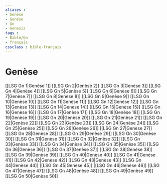 ```yaml
---
aliases : 
- Genèse
- Genèse
- Gn
- Genesis
tags : 
- Bible/Gn
- français
cssclass : bible-français
---
```


# Genèse

[[LSG Gn 1|Genèse 1]]
[[LSG Gn 2|Genèse 2]]
[[LSG Gn 3|Genèse 3]]
[[LSG Gn 4|Genèse 4]]
[[LSG Gn 5|Genèse 5]]
[[LSG Gn 6|Genèse 6]]
[[LSG Gn 7|Genèse 7]]
[[LSG Gn 8|Genèse 8]]
[[LSG Gn 9|Genèse 9]]
[[LSG Gn 10|Genèse 10]]
[[LSG Gn 11|Genèse 11]]
[[LSG Gn 12|Genèse 12]]
[[LSG Gn 13|Genèse 13]]
[[LSG Gn 14|Genèse 14]]
[[LSG Gn 15|Genèse 15]]
[[LSG Gn 16|Genèse 16]]
[[LSG Gn 17|Genèse 17]]
[[LSG Gn 18|Genèse 18]]
[[LSG Gn 19|Genèse 19]]
[[LSG Gn 20|Genèse 20]]
[[LSG Gn 21|Genèse 21]]
[[LSG Gn 22|Genèse 22]]
[[LSG Gn 23|Genèse 23]]
[[LSG Gn 24|Genèse 24]]
[[LSG Gn 25|Genèse 25]]
[[LSG Gn 26|Genèse 26]]
[[LSG Gn 27|Genèse 27]]
[[LSG Gn 28|Genèse 28]]
[[LSG Gn 29|Genèse 29]]
[[LSG Gn 30|Genèse 30]]
[[LSG Gn 31|Genèse 31]]
[[LSG Gn 32|Genèse 32]]
[[LSG Gn 33|Genèse 33]]
[[LSG Gn 34|Genèse 34]]
[[LSG Gn 35|Genèse 35]]
[[LSG Gn 36|Genèse 36]]
[[LSG Gn 37|Genèse 37]]
[[LSG Gn 38|Genèse 38]]
[[LSG Gn 39|Genèse 39]]
[[LSG Gn 40|Genèse 40]]
[[LSG Gn 41|Genèse 41]]
[[LSG Gn 42|Genèse 42]]
[[LSG Gn 43|Genèse 43]]
[[LSG Gn 44|Genèse 44]]
[[LSG Gn 45|Genèse 45]]
[[LSG Gn 46|Genèse 46]]
[[LSG Gn 47|Genèse 47]]
[[LSG Gn 48|Genèse 48]]
[[LSG Gn 49|Genèse 49]]
[[LSG Gn 50|Genèse 50]]
